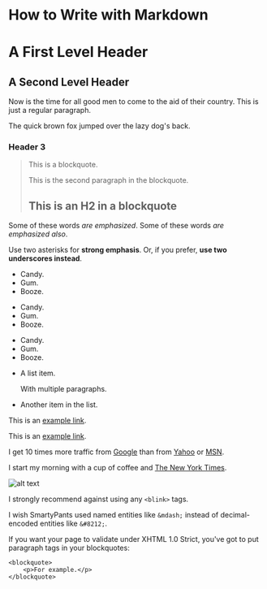 # How to Write with Markdown

# A First Level Header

## A Second Level Header

Now is the time for all good men to come to
the aid of their country. This is just a
regular paragraph.

The quick brown fox jumped over the lazy
dog's back.

### Header 3

> This is a blockquote.
> 
> This is the second paragraph in the blockquote.
>
> ## This is an H2 in a blockquote



Some of these words *are emphasized*.
Some of these words _are emphasized also_.

Use two asterisks for **strong emphasis**.
Or, if you prefer, __use two underscores instead__.



*   Candy.
*   Gum.
*   Booze.

+   Candy.
+   Gum.
+   Booze.

-   Candy.
-   Gum.
-   Booze.



*   A list item.

    With multiple paragraphs.

*   Another item in the list.



This is an [example link](http://example.com/).

This is an [example link](http://example.com/ "With a Title").



I get 10 times more traffic from [Google][1] than from
[Yahoo][2] or [MSN][3].

[1]: http://google.com/        "Google"
[2]: http://search.yahoo.com/  "Yahoo Search"
[3]: http://search.msn.com/    "MSN Search"



I start my morning with a cup of coffee and
[The New York Times][NY Times].

[ny times]: http://www.nytimes.com/



![alt text](/path/to/img.jpg "Title")



I strongly recommend against using any `<blink>` tags.

I wish SmartyPants used named entities like `&mdash;`
instead of decimal-encoded entities like `&#8212;`.



If you want your page to validate under XHTML 1.0 Strict,
you've got to put paragraph tags in your blockquotes:

    <blockquote>
        <p>For example.</p>
    </blockquote>